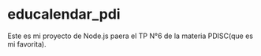 # educalendar_pdi

Este es mi proyecto de Node.js paera el TP N°6 de la materia PDISC(que es mi favorita).
